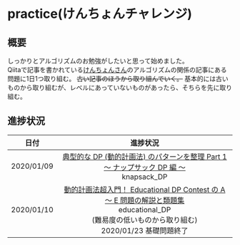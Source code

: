 # practice(けんちょんチャレンジ)

## 概要
しっかりとアルゴリズムのお勉強がしたいと思って始めました。  
Qiitaで記事を書かれている[けんちょんさん](https://qiita.com/drken)のアルゴリズムの関係の記事にある問題に1日1つ取り組む。 ~~古い記事のほうから取り組んでいく。~~ 基本的には古いものから取り組むが、レベルにあっていないものがあったら、そちらを先に取り組む。

## 進捗状況
|日付|進捗状況|
|:-:|:-:|
|2020/01/09|[典型的な DP (動的計画法) のパターンを整理 Part 1 ～ ナップサック DP 編 ～](https://qiita.com/drken/items/a5e6fe22863b7992efdb)<br>knapsack_DP|
|2020/01/10|[動的計画法超入門！ Educational DP Contest の A ～ E 問題の解説と類題集](https://qiita.com/drken/items/dc53c683d6de8aeacf5a)<br>educational_DP<br>(難易度の低いものから取り組む)<br>2020/01/23 基礎問題終了|